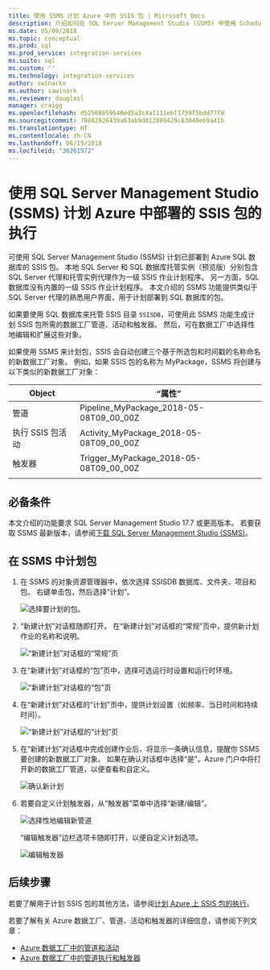 ```yaml
---
title: 使用 SSMS 计划 Azure 中的 SSIS 包 | Microsoft Docs
description: 介绍如何在 SQL Server Management Studio (SSMS) 中使用 Schedule 命令计划部署到 Azure SQL 数据库的 SSIS 包。
ms.date: 05/09/2018
ms.topic: conceptual
ms.prod: sql
ms.prod_service: integration-services
ms.suite: sql
ms.custom: ''
ms.technology: integration-services
author: swinarko
ms.author: sawinark
ms.reviewer: douglasl
manager: craigg
ms.openlocfilehash: d52568b59540ed5a3c4a1111ebf1759f5bdd77f8
ms.sourcegitcommit: 70882926439a63ab9d812809429c63040eb9a41b
ms.translationtype: HT
ms.contentlocale: zh-CN
ms.lasthandoff: 06/19/2018
ms.locfileid: "36261972"
---
```

# <a name="schedule-the-execution-of-ssis-packages-deployed-in-azure-with-sql-server-management-studio-ssms"></a>使用 SQL Server Management Studio (SSMS) 计划 Azure 中部署的 SSIS 包的执行

可使用 SQL Server Management Studio (SSMS) 计划已部署到 Azure SQL 数据库的 SSIS 包。 本地 SQL Server 和 SQL 数据库托管实例（预览版）分别包含 SQL Server 代理和托管实例代理作为一级 SSIS 作业计划程序。 另一方面，SQL 数据库没有内置的一级 SSIS 作业计划程序。 本文介绍的 SSMS 功能提供类似于 SQL Server 代理的熟悉用户界面，用于计划部署到 SQL 数据库的包。

如果要使用 SQL 数据库来托管 SSIS 目录 `SSISDB`，可使用此 SSMS 功能生成计划 SSIS 包所需的数据工厂管道、活动和触发器。 然后，可在数据工厂中选择性地编辑和扩展这些对象。

如果使用 SSMS 来计划包，SSIS 会自动创建三个基于所选包和时间戳的名称命名的新数据工厂对象。 例如，如果 SSIS 包的名称为 MyPackage，SSMS 将创建与以下类似的新数据工厂对象：

| Object | “属性” |
|---|---|
| 管道 | Pipeline_MyPackage_2018-05-08T09_00_00Z |
| 执行 SSIS 包活动 | Activity_MyPackage_2018-05-08T09_00_00Z |
| 触发器 | Trigger_MyPackage_2018-05-08T09_00_00Z |
|||

## <a name="prerequisites"></a>必备条件

本文介绍的功能要求 SQL Server Management Studio 17.7 或更高版本。 若要获取 SSMS 最新版本，请参阅[下载 SQL Server Management Studio (SSMS)](../../ssms/download-sql-server-management-studio-ssms.md)。

## <a name="schedule-a-package-in-ssms"></a>在 SSMS 中计划包

1. 在 SSMS 的对象资源管理器中，依次选择 SSISDB 数据库、文件夹、项目和包。 右键单击包，然后选择“计划”。

    ![选择要计划的包。](media/ssis-azure-schedule-packages-ssms/schedule-ssms-image1-schedule.png)

2. “新建计划”对话框随即打开。 在“新建计划”对话框的“常规”页中，提供新计划作业的名称和说明。

    ![“新建计划”对话框的“常规”页](media/ssis-azure-schedule-packages-ssms/schedule-ssms-image2-new-schedule.png)

3. 在“新建计划”对话框的“包”页中，选择可选运行时设置和运行时环境。

    ![“新建计划”对话框的“包”页](media/ssis-azure-schedule-packages-ssms/schedule-ssms-image3-new-schedule2.png)

4. 在“新建计划”对话框的“计划”页中，提供计划设置（如频率、当日时间和持续时间）。

    ![“新建计划”对话框的“计划”页](media/ssis-azure-schedule-packages-ssms/schedule-ssms-image4-new-schedule3.png)

5. 在“新建计划”对话框中完成创建作业后，将显示一条确认信息，提醒你 SSMS 要创建的新数据工厂对象。 如果在确认对话框中选择“是”，Azure 门户中将打开新的数据工厂管道，以便查看和自定义。

    ![确认新计划](media/ssis-azure-schedule-packages-ssms/schedule-ssms-image5-confirmation.png)

6. 若要自定义计划触发器，从“触发器”菜单中选择“新建/编辑”。

    ![选择性地编辑新管道](media/ssis-azure-schedule-packages-ssms/schedule-ssms-image6-edit.png)

    “编辑触发器”边栏选项卡随即打开，以便自定义计划选项。

    ![编辑触发器](media/ssis-azure-schedule-packages-ssms/schedule-ssms-image7-edit2.png)

## <a name="next-steps"></a>后续步骤

若要了解用于计划 SSIS 包的其他方法，请参阅[计划 Azure 上 SSIS 包的执行](ssis-azure-schedule-packages.md)。

若要了解有关 Azure 数据工厂、管道、活动和触发器的详细信息，请参阅下列文章：
-   [Azure 数据工厂中的管道和活动](https://docs.microsoft.com/azure/data-factory/concepts-pipelines-activities)
-   [Azure 数据工厂中的管道执行和触发器](https://docs.microsoft.com/azure/data-factory/concepts-pipeline-execution-triggers)
